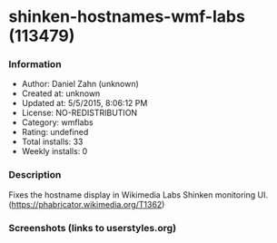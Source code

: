 # shinken-hostnames-wmf-labs (113479)

### Information
- Author: Daniel Zahn (unknown)
- Created at: unknown
- Updated at: 5/5/2015, 8:06:12 PM
- License: NO-REDISTRIBUTION
- Category: wmflabs
- Rating: undefined
- Total installs: 33
- Weekly installs: 0


### Description
Fixes the hostname display in Wikimedia Labs Shinken monitoring UI. (https://phabricator.wikimedia.org/T1362)


### Screenshots (links to userstyles.org)



